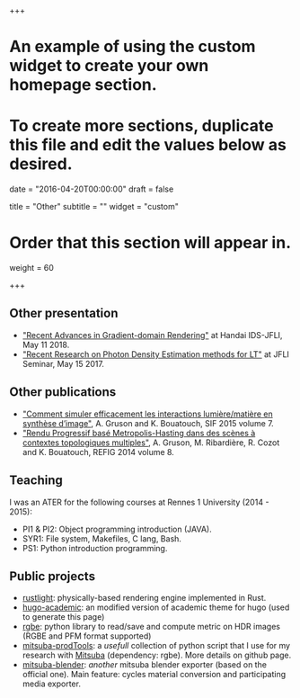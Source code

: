 +++
# An example of using the custom widget to create your own homepage section.
# To create more sections, duplicate this file and edit the values below as desired.

date = "2016-04-20T00:00:00"
draft = false

title = "Other"
subtitle = ""
widget = "custom"

# Order that this section will appear in.
weight = 60

+++

## Other presentation
- ["Recent Advances in Gradient-domain Rendering"](http://beltegeuse.s3-website-ap-northeast-1.amazonaws.com/research/JFLI_Handai_gradient.pptx) at Handai IDS-JFLI, May 11 2018.
- ["Recent Research on Photon Density Estimation methods for LT"](http://beltegeuse.s3-website-ap-northeast-1.amazonaws.com/research/JFLI_mcmc.pptx) at JFLI Seminar, May 15 2017.

## Other publications

- ["Comment simuler efficacement les interactions lumière/matière en synthèse d’image"](http://www.societe-informatique-de-france.fr/wp-content/uploads/2015/12/1024-no7-Gruson-Bouatouch.pdf), A. Gruson and K. Bouatouch, SIF 2015 volume 7.
- ["Rendu Progressif basé Metropolis-Hasting dans des scènes à contextes topologiques multiples"](https://www.irit.fr/REFIG/index.php/refig/article/view/205), A. Gruson, M. Ribardière, R. Cozot and K. Bouatouch, REFIG 2014 volume 8.

## Teaching
I was an ATER for the following courses at Rennes 1 University (2014 - 2015):

- PI1 & PI2: Object programming introduction (JAVA).
- SYR1: File system, Makefiles, C lang, Bash.
- PS1: Python introduction programming.

## Public projects
- [rustlight](https://github.com/beltegeuse/rustlight): physically-based rendering engine implemented in Rust.
- [hugo-academic](https://github.com/beltegeuse/hugo-academic): an modified version of academic theme for hugo (used to generate this page)
- [rgbe](https://github.com/beltegeuse/rgbe): python library to read/save and compute metric on HDR images (RGBE and PFM format supported)
- [mitsuba-prodTools](https://github.com/beltegeuse/mitsuba-prodTools): a *usefull* collection of python script that I use for my research with [Mitsuba](http://mitsuba-renderer.org/) (dependency: rgbe). More details on github page.
- [mitsuba-blender](https://github.com/beltegeuse/mitsuba-blender): *another* mitsuba blender exporter (based on the official one). Main feature: cycles material conversion and participating media exporter.

